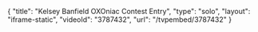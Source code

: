 {
    "title": "Kelsey Banfield OXOniac Contest Entry",
    "type": "solo",
    "layout": "iframe-static",
    "videoId": "3787432",
    "url": "\/tvpembed\/3787432"
}
